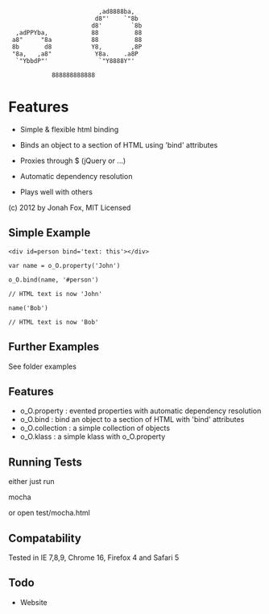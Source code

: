 ```
                         ,ad8888ba,            
                        d8"'    `"8b           
                       d8'        `8b     
  ,adPPYba,            88          88          
 a8"     "8a           88          88     
 8b       d8           Y8,        ,8P          
 "8a,   ,a8"            Y8a.    .a8P           
  `"YbbdP"'              `"Y8888Y"'            

            888888888888                       
```

Features
========

* Simple & flexible html binding

* Binds an object to a section of HTML using 'bind' attributes

* Proxies through $ (jQuery or ...)

* Automatic dependency resolution

* Plays well with others

(c) 2012 by Jonah Fox, MIT Licensed


Simple Example
--------------

```
<div id=person bind='text: this'></div>

var name = o_O.property('John')

o_O.bind(name, '#person')

// HTML text is now 'John'

name('Bob')

// HTML text is now 'Bob'

```

Further Examples
----------------

See folder examples

Features
--------

* o_O.property      : evented properties with automatic dependency resolution
* o_O.bind          : bind an object to a section of HTML with 'bind' attributes
* o_O.collection    : a simple collection of objects
* o_O.klass         : a simple klass with o_O.property


Running Tests
-------------

either just run

mocha

or open test/mocha.html

Compatability
-------------

Tested in IE 7,8,9, Chrome 16, Firefox 4 and Safari 5

Todo
----

* Website

